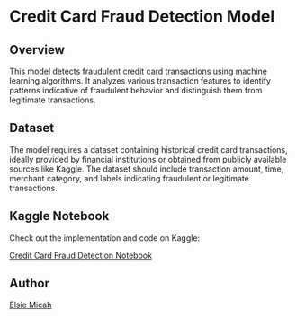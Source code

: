 # Credit Card Fraud Detection Model

## Overview

This model detects fraudulent credit card transactions using machine learning algorithms. It analyzes various transaction features to identify patterns indicative of fraudulent behavior and distinguish them from legitimate transactions.

## Dataset

The model requires a dataset containing historical credit card transactions, ideally provided by financial institutions or obtained from publicly available sources like Kaggle. The dataset should include transaction amount, time, merchant category, and labels indicating fraudulent or legitimate transactions.

## Kaggle Notebook

Check out the implementation and code on Kaggle:

[Credit Card Fraud Detection Notebook](https://www.kaggle.com/code/elsiemicah/fraudelent-detection-model)

## Author

[Elsie Micah](https://github.com/elsiemicah)

